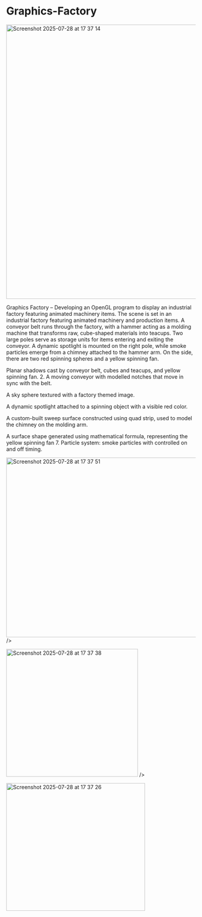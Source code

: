 # Graphics-Factory

<img width="771" height="728" alt="Screenshot 2025-07-28 at 17 37 14" src="https://github.com/user-attachments/assets/48297b2b-4fae-4c07-b26a-31a63e01201b" />

Graphics Factory – Developing an OpenGL program to display an industrial factory featuring animated machinery items. 
The scene is set in an industrial factory featuring animated machinery and production items. A conveyor belt runs through the factory, with a hammer acting as a molding machine that transforms raw, cube-shaped materials into teacups. Two large poles serve as storage units for items entering and exiting the conveyor. A dynamic spotlight is mounted on the right pole, while smoke particles emerge from a chimney attached to the hammer arm. On the side, there are two red spinning spheres and a yellow spinning fan.

Planar shadows cast by conveyor belt, cubes and teacups, and yellow spinning fan. 2. A moving conveyor with modelled notches that move in sync with the belt.

A sky sphere textured with a factory themed image.

A dynamic spotlight attached to a spinning object with a visible red color.

A custom-built sweep surface constructed using quad strip, used to model the chimney on the molding arm.

A surface shape generated using mathematical formula, representing the yellow spinning fan 7. Particle system: smoke particles with controlled on and off timing.



<img width="543" height="477" alt="Screenshot 2025-07-28 at 17 37 51" src="https://github.com/user-attachments/assets/78135e76-30ca-445e-be0d-8454994cac26" /> />


<img width="350" height="339" alt="Screenshot 2025-07-28 at 17 37 38" src="https://github.com/user-attachments/assets/ac0ba1cd-91f0-497a-9d1d-e389009555f3" /> />

<img width="369" height="339" alt="Screenshot 2025-07-28 at 17 37 26" src="https://github.com/user-attachments/assets/c1f948cf-b89c-4cfc-880d-b399fc4b7777" />
